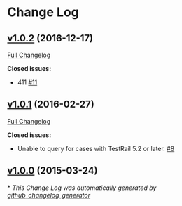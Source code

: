 # Change Log

## [v1.0.2](https://github.com/codepine/testrail-api-java-client/tree/v1.0.2) (2016-12-17)
[Full Changelog](https://github.com/codepine/testrail-api-java-client/compare/v1.0.1...v1.0.2)

**Closed issues:**

- 411  [\#11](https://github.com/codepine/testrail-api-java-client/issues/11)

## [v1.0.1](https://github.com/codepine/testrail-api-java-client/tree/v1.0.1) (2016-02-27)
[Full Changelog](https://github.com/codepine/testrail-api-java-client/compare/v1.0.0...v1.0.1)

**Closed issues:**

- Unable to query for cases with TestRail 5.2 or later. [\#8](https://github.com/codepine/testrail-api-java-client/issues/8)

## [v1.0.0](https://github.com/codepine/testrail-api-java-client/tree/v1.0.0) (2015-03-24)


\* *This Change Log was automatically generated by [github_changelog_generator](https://github.com/skywinder/Github-Changelog-Generator)*